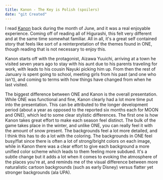```yaml
---
title: Kanon - The Key is Polish (spoilers)
date: "git Created"
---
```

I read [Kanon](https://vndb.org/v33) back during the month of June, and it was a real enjoyable experience. Coming off of reading all of Higurashi, this felt very different and at the same time somewhat familiar. All in all, it's a great self contained story that feels like sort of a reinterpretation of the themes found in ONE, though reading that is not necessary to enjoy this.

Kanon starts off with the protagonist, Aizawa Yuuichi, arriving at a town he visited seven years ago to stay with his aunt due to his parents traveling for work, with leads to his cousin Nayuki picking him up. From then the rest of January is spent going to school, meeting girls from his past (and one who isn't), and coming to terms with how things have changed from when he last visited.

The biggest difference between ONE and Kanon is the overall presentation. While ONE was functional and fine, Kanon clearly had a lot more time put into the presentation. This can be attributed to the longer development period (about a year as opposed to the reported six months each for MOON and ONE), which led to some clear stylistic differences. The first one is how Kanon takes great effort to make each season feel distinct. The bulk of the game takes place in the winter, and unlike ONE, you can really feel it with the amount of snow present. The backgrounds feel a lot more detailed, and I think this has to do a lot with the coloring. The backgrounds in ONE feel busy/flat since there is often a lot of strong/bright colors on each image, while in Kanon there was a clear effort to give each background a more unified color scheme which leads to them feeling more subdued. It's a subtle change but it adds a lot when it comes to evoking the atmosphere of the places you're at, and reminds me of the visual difference between more naturalistic cartoon backgrounds (such as early Disney) versus flatter yet stronger backgrounds (ala UPA).
